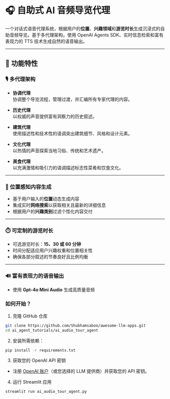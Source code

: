 # 🎧 自助式 AI 音频导览代理

一个对话式语音代理系统，根据用户的**位置**、**兴趣领域**和**游览时长**生成沉浸式的自助音频导览。基于多代理架构，使用 OpenAI Agents SDK、实时信息检索和富有表现力的 TTS 技术生成自然的语音输出。

---

## 🚀 功能特性

### 🎙️ 多代理架构

- **协调代理**  
  协调整个导览流程，管理过渡，并汇编所有专家代理的内容。

- **历史代理**  
  以权威的声音提供富有洞察力的历史叙述。

- **建筑代理**  
  使用描述性和技术性的语调突出建筑细节、风格和设计元素。

- **文化代理**  
  以热情的声音探索当地习俗、传统和艺术遗产。

- **美食代理**  
  以充满激情和吸引力的语调描述标志性菜肴和饮食文化。

---

### 📍 位置感知内容生成

- 基于用户输入的**位置**动态生成内容
- 集成实时**网络搜索**以获取相关且最新的详细信息
- 根据用户的**兴趣类别**过滤个性化内容交付

---

### ⏱️ 可定制的游览时长

- 可选游览时长：**15、30 或 60 分钟**
- 时间分配适应用户兴趣权重和位置相关性
- 确保各部分叙述的节奏良好且比例均衡

---

### 🔊 富有表现力的语音输出

- 使用 **Gpt-4o Mini Audio** 生成高质量音频

### 如何开始？

1. 克隆 GitHub 仓库

```bash
git clone https://github.com/Shubhamsaboo/awesome-llm-apps.git
cd ai_agent_tutorials/ai_audio_tour_agent
```
2. 安装所需依赖：

```bash
pip install -r requirements.txt
```
3. 获取您的 OpenAI API 密钥

- 注册 [OpenAI 账户](https://platform.openai.com/)（或您选择的 LLM 提供商）并获取您的 API 密钥。

4. 运行 Streamlit 应用
```bash
streamlit run ai_audio_tour_agent.py
```
